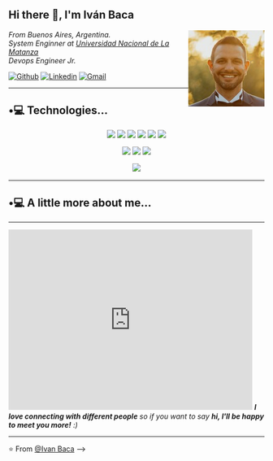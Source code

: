 <h2>Hi there 👋, I'm Iván Baca</h2>

<img align='right' src="https://github.com/iebaca/iebaca/blob/main/fotoCV.jpg" />

<p>
  <em>
    From Buenos Aires, Argentina.</br>
    System Enginner at <a href="https://www.unlam.edu.ar/">Universidad Nacional de La Matanza</a>
    <!--img src="https://media.giphy.com/media/fYSnHlufseco8Fh93Z/giphy.gif" width="30"--></br>
    Devops Engineer Jr. </br>
  </em>
</p>

[![Github](https://img.shields.io/badge/GitHub-2500?style=for-the-badge&logo=github&logoColor=black)](https://github.com/iebaca)
[![Linkedin](https://img.shields.io/badge/LinkedIn-0077B5?style=for-the-badge&logo=linkedin&logoColor=white)](https://www.linkedin.com/in/iebaca/)
[![Gmail](https://img.shields.io/badge/Gmail-D14836?style=for-the-badge&logo=gmail&logoColor=white)](mailto:ivane.baca@gmail.com)

---
## •💻 Technologies...

<p align='center'>
  <!-- Tecnologías Iniciales --->
  
  <img src="https://img.shields.io/badge/-Terraform-blue?logo=terraform">
  <img src="https://img.shields.io/badge/-Docker-E34F26?style=flat&logo=docker&logoColor=white">
  <img src="https://img.shields.io/badge/-Kubernetes-1572B6?style=flat&logo=kubernetes&logoColor=white">  
  <img src="https://img.shields.io/badge/-AWS-eed718?style=flat&logo=amazon%20web%20services&logoColor=ffffff">
  <img src="https://img.shields.io/badge/-Linux-eed718?style=flat&logo=linux&logoColor=white">
  <img src="https://img.shields.io/badge/-CI/CD-eed718?style=flat&logo=devops&logoColor=white">
</p>
<p align='center'>
  <!-- Repositorios --->
  <img src="https://img.shields.io/badge/github-grey?style=flat&logo=github">
  <img src="https://img.shields.io/badge/gitlab-blue?style=flat&logo=gitlab">
  <img src="https://img.shields.io/badge/git-red?style=flat&logo=git">
</p>
<p align='center'>
  <!-- FrontEnd --->
  <img src="https://img.shields.io/badge/-VSCode-blue?style=flat&logo=visual%20studio%20code&logoColor=white">
</p>

---
## •💻 A little more about me...

---
<iframe src="https://gifer.com/embed/5Sa" width=480 height=355.242 frameBorder="0" allowFullScreen></iframe> <em><b>I love connecting with different people</b> so if you want to say <b>hi, I'll be happy to meet you more!</b> :)</em>

---

⭐️ From [@Ivan Baca](https://github.com/iebaca)
-->
